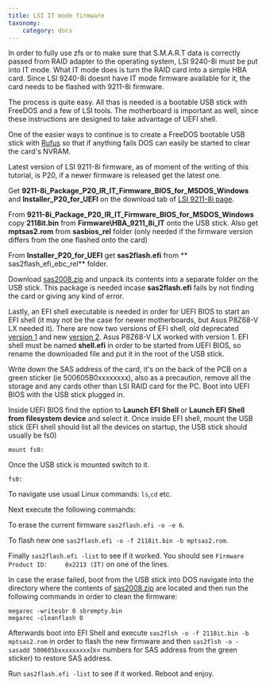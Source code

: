 ```yaml
---
title: LSI IT mode firmware
taxonomy:
    category: docs
---
```


In order to fully use zfs or to make sure that S.M.A.R.T data is correctly passed from RAID adapter to the operating system, LSI 9240-8i must be put into IT mode. What IT mode does is turn the RAID card into a simple HBA card. Since LSI 9240-8i doesnt have IT mode firmware available for it, the card needs to be flashed with 9211-8i firmware.

The process is quite easy. All thas is needed is a bootable USB stick with FreeDOS and a few of LSI tools. The motherboard is important as well, since these instructions are designed to take advantage of UEFI shell.

One of the easier ways to continue is to create a FreeDOS bootable USB stick with [Rufus](https://rufus.akeo.ie/) so that if anything fails DOS can easily be started to clear the card's NVRAM.

Latest version of LSI 9211-8i firmware, as of moment of the writing of this tutorial, is P20, if a newer firmware is released get the latest one.

Get **9211-8i_Package_P20_IR_IT_Firmware_BIOS_for_MSDOS_Windows** and **Installer_P20_for_UEFI** on the download tab of [LSI 9211-8i page](http://www.lsi.com/products/host-bus-adapters/pages/lsi-sas-9211-8i.aspx#tab/tab4).

From **9211-8i_Package_P20_IR_IT_Firmware_BIOS_for_MSDOS_Windows** copy **2118it.bin** from **Firmware\HBA_9211_8i_IT** onto the USB stick. Also get **mptsas2.rom** from **sasbios_rel** folder (only needed if the firmware version differs from the one flashed onto the card)

From **Installer_P20_for_UEFI** get **sas2flash.efi** from ** sas2flash_efi_ebc_rel** folder.

Download [sas2008.zip](http://www.files.laptopvideo2go.com/hdd/sas2008.zip) and unpack its contents into a separate folder on the USB stick. This package is needed incase **sas2flash.efi** fails by not finding the card or giving any kind of error.

Lastly, an EFI shell executable is needed in order for UEFI BIOS to start an EFI shell (it may not be the case for newer motherboards, but Asus P8Z68-V LX needed it). There are now two versions of EFI shell, old deprecated [version 1](https://github.com/tianocore/edk2/tree/master/EdkShellBinPkg/FullShell/X64) and new [version 2](https://github.com/tianocore/edk2/tree/master/ShellBinPkg/UefiShell/X64). Asus P8Z68-V LX worked with version 1. EFI shell must be named **shell.efi** in order to be started from UEFI BIOS, so rename the downloaded file and put it in the root of the USB stick.

Write down the SAS address of the card, it's on the back of the PCB on a green sticker (ie 500605B0xxxxxxxx), also as a precaution, remove all the storage and any cards other than LSI RAID card for the PC. Boot into UEFI BIOS with the USB stick plugged in.

Inside UEFI BIOS find the option to **Launch EFI Shell** or **Launch EFI Shell from filesystem device** and select it. Once inside EFI shell, mount the USB stick (EFI shell should list all the devices on startup, the USB stick should usually be fs0)
```
mount fs0:
```
Once the USB stick is mounted switch to it.
```
fs0:
```
To navigate use usual Linux commands: `ls`,`cd` etc.

Next execute the following commands:

To erase the current firmware `sas2flash.efi -o -e 6`.

To flash new one `sas2flash.efi -o -f 2118it.bin -b mptsas2.rom`.

Finally `sas2flash.efi -list` to see if it worked. You should see `Firmware Product ID:     0x2213 (IT)` on one of the lines.

In case the erase failed, boot from the USB stick into DOS navigate into the directory where the contents of [sas2008.zip](http://www.files.laptopvideo2go.com/hdd/sas2008.zip) are located and then run the following commands in order to clean the firmware:
```
megarec -writesbr 0 sbrempty.bin
megarec -cleanflash 0
```
Afterwards boot into EFI Shell and execute `sas2flsh -o -f 2118it.bin -b mptsas2.rom` in order to flash the new firmware and then `sas2flsh -o -sasadd 500605bxxxxxxxxx`(x= numbers for SAS address from the green sticker) to restore SAS address.

Run `sas2flash.efi -list` to see if it worked. Reboot and enjoy.